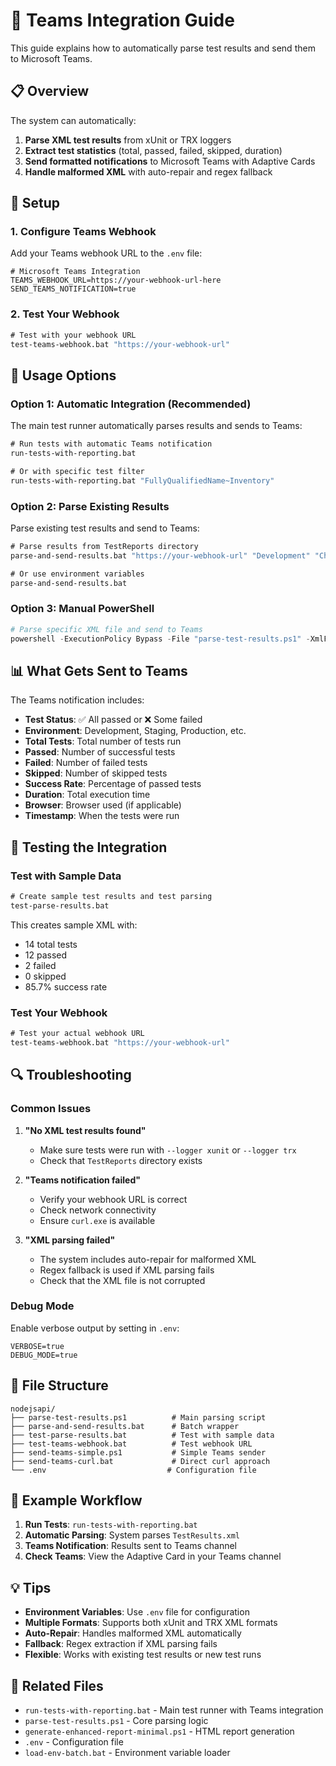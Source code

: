 # 🚀 Teams Integration Guide

This guide explains how to automatically parse test results and send them to Microsoft Teams.

## 📋 Overview

The system can automatically:
1. **Parse XML test results** from xUnit or TRX loggers
2. **Extract test statistics** (total, passed, failed, skipped, duration)
3. **Send formatted notifications** to Microsoft Teams with Adaptive Cards
4. **Handle malformed XML** with auto-repair and regex fallback

## 🔧 Setup

### 1. Configure Teams Webhook

Add your Teams webhook URL to the `.env` file:

```env
# Microsoft Teams Integration
TEAMS_WEBHOOK_URL=https://your-webhook-url-here
SEND_TEAMS_NOTIFICATION=true
```

### 2. Test Your Webhook

```cmd
# Test with your webhook URL
test-teams-webhook.bat "https://your-webhook-url"
```

## 🚀 Usage Options

### Option 1: Automatic Integration (Recommended)

The main test runner automatically parses results and sends to Teams:

```cmd
# Run tests with automatic Teams notification
run-tests-with-reporting.bat

# Or with specific test filter
run-tests-with-reporting.bat "FullyQualifiedName~Inventory"
```

### Option 2: Parse Existing Results

Parse existing test results and send to Teams:

```cmd
# Parse results from TestReports directory
parse-and-send-results.bat "https://your-webhook-url" "Development" "Chrome"

# Or use environment variables
parse-and-send-results.bat
```

### Option 3: Manual PowerShell

```powershell
# Parse specific XML file and send to Teams
powershell -ExecutionPolicy Bypass -File "parse-test-results.ps1" -XmlFile "TestReports\TestResults.xml" -WebhookUrl "https://your-webhook-url" -Environment "Staging" -Browser "Chrome"
```

## 📊 What Gets Sent to Teams

The Teams notification includes:

- **Test Status**: ✅ All passed or ❌ Some failed
- **Environment**: Development, Staging, Production, etc.
- **Total Tests**: Total number of tests run
- **Passed**: Number of successful tests
- **Failed**: Number of failed tests
- **Skipped**: Number of skipped tests
- **Success Rate**: Percentage of passed tests
- **Duration**: Total execution time
- **Browser**: Browser used (if applicable)
- **Timestamp**: When the tests were run

## 🧪 Testing the Integration

### Test with Sample Data

```cmd
# Create sample test results and test parsing
test-parse-results.bat
```

This creates sample XML with:
- 14 total tests
- 12 passed
- 2 failed
- 0 skipped
- 85.7% success rate

### Test Your Webhook

```cmd
# Test your actual webhook URL
test-teams-webhook.bat "https://your-webhook-url"
```

## 🔍 Troubleshooting

### Common Issues

1. **"No XML test results found"**
   - Make sure tests were run with `--logger xunit` or `--logger trx`
   - Check that `TestReports` directory exists

2. **"Teams notification failed"**
   - Verify your webhook URL is correct
   - Check network connectivity
   - Ensure `curl.exe` is available

3. **"XML parsing failed"**
   - The system includes auto-repair for malformed XML
   - Regex fallback is used if XML parsing fails
   - Check that the XML file is not corrupted

### Debug Mode

Enable verbose output by setting in `.env`:

```env
VERBOSE=true
DEBUG_MODE=true
```

## 📁 File Structure

```
nodejsapi/
├── parse-test-results.ps1          # Main parsing script
├── parse-and-send-results.bat      # Batch wrapper
├── test-parse-results.bat          # Test with sample data
├── test-teams-webhook.bat          # Test webhook URL
├── send-teams-simple.ps1           # Simple Teams sender
├── send-teams-curl.bat             # Direct curl approach
└── .env                           # Configuration file
```

## 🎯 Example Workflow

1. **Run Tests**: `run-tests-with-reporting.bat`
2. **Automatic Parsing**: System parses `TestResults.xml`
3. **Teams Notification**: Results sent to Teams channel
4. **Check Teams**: View the Adaptive Card in your Teams channel

## 💡 Tips

- **Environment Variables**: Use `.env` file for configuration
- **Multiple Formats**: Supports both xUnit and TRX XML formats
- **Auto-Repair**: Handles malformed XML automatically
- **Fallback**: Regex extraction if XML parsing fails
- **Flexible**: Works with existing test results or new test runs

## 🔗 Related Files

- `run-tests-with-reporting.bat` - Main test runner with Teams integration
- `parse-test-results.ps1` - Core parsing logic
- `generate-enhanced-report-minimal.ps1` - HTML report generation
- `.env` - Configuration file
- `load-env-batch.bat` - Environment variable loader
